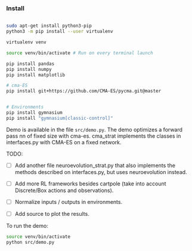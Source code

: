 

### Install

```bash

sudo apt-get install python3-pip
python3 -m pip install --user virtualenv

virtualenv venv

source venv/bin/activate # Run on every terminal launch

pip install pandas
pip install numpy
pip install matplotlib

# cma-ES
pip install git+https://github.com/CMA-ES/pycma.git@master


# Environments
pip install gymnasium
pip install "gymnasium[classic-control]"


```


Demo is available in the file `src/demo.py`. The demo optimizes a forward pass nn of fixed size with cma-es. cma_strat implements the classes in interfaces.py with CMA-ES on a fixed network. 

TODO:
- [ ] Add another file neuroevolution_strat.py that also implements the methods described on interfaces.py, but uses neuroevolution instead.
- [ ] Add more RL frameworks besides cartpole (take into account Discrete/Box actions and observations).
- [ ] Normalize inputs / outputs in environments.
- [ ] Add source to plot the results.


To run the demo:

```bash
source venv/bin/activate
python src/demo.py
````











